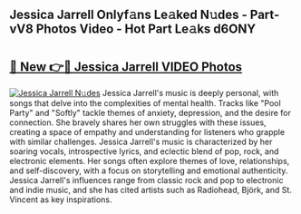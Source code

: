## Jessica Jarrell Onlyf𝚊ns Le𝚊ked N𝚞des - Part-vV8 Photos Video - Hot Part Le𝚊ks d6ONY

# <h2><a href="http://ab87203.deff.icu/?id=Jessica+Jarrell">🔗 New 👉🔴 Jessica Jarrell VIDEO Photos</a></h2>

[![Jessica Jarrell N𝚞des](https://i.imgur.com/rIISA9y.gif)](http://ab87203.deff.icu/?id=Jessica+Jarrell)
Jessica Jarrell's music is deeply personal, with songs that delve into the complexities of mental health. Tracks like "Pool Party" and "Softly" tackle themes of anxiety, depression, and the desire for connection. She bravely shares her own struggles with these issues, creating a space of empathy and understanding for listeners who grapple with similar challenges. Jessica Jarrell's music is characterized by her soaring vocals, introspective lyrics, and eclectic blend of pop, rock, and electronic elements. Her songs often explore themes of love, relationships, and self-discovery, with a focus on storytelling and emotional authenticity. Jessica Jarrell's influences range from classic rock and pop to electronic and indie music, and she has cited artists such as Radiohead, Björk, and St. Vincent as key inspirations.
